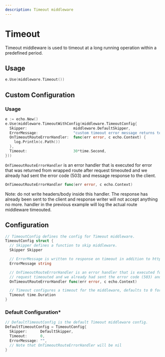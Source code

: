 ```yaml
---
description: Timeout middleware
---
```


# Timeout

Timeout middleware is used to timeout at a long running operation within a predefined period.

## Usage

```go
e.Use(middleware.Timeout())
```

## Custom Configuration

### Usage

```go
e := echo.New()
e.Use(middleware.TimeoutWithConfig(middleware.TimeoutConfig{
  Skipper:                     middleware.DefaultSkipper,
  ErrorMessage:                "custom timeout error message returns to client",
  OnTimeoutRouteErrorHandler:  func(err error, c echo.Context) {
    log.Println(c.Path())
  },
  Timeout:                     30*time.Second,
}))
```
`OnTimeoutRouteErrorHandler` is an error handler that is executed for error that was returned from wrapped route after request timeouted and we already had sent the error code (503) and message response to the client.
```go
OnTimeoutRouteErrorHandler func(err error, c echo.Context)
```
Note: do not write headers/body inside this handler. The response has already been sent to the client and response writer
will not accept anything no more. handler in the previous example will log the actual route middleware timeouted.

## Configuration

```go
// TimeoutConfig defines the config for Timeout middleware.
TimeoutConfig struct {
  // Skipper defines a function to skip middleware.
  Skipper Skipper

  // ErrorMessage is written to response on timeout in addition to http.StatusServiceUnavailable (503) status code
  ErrorMessage string

  // OnTimeoutRouteErrorHandler is an error handler that is executed for error that was returned from wrapped route after
  // request timeouted and we already had sent the error code (503) and message response to the client.
  OnTimeoutRouteErrorHandler func(err error, c echo.Context)

  // Timeout configures a timeout for the middleware, defaults to 0 for no timeout
  Timeout time.Duration
}
```


### Default Configuration*

```go
// DefaultTimeoutConfig is the default Timeout middleware config.
DefaultTimeoutConfig = TimeoutConfig{
  Skipper:      DefaultSkipper,
  Timeout:      0,
  ErrorMessage: "",
  // Note that OnTimeoutRouteErrorHandler will be nil
}
```
